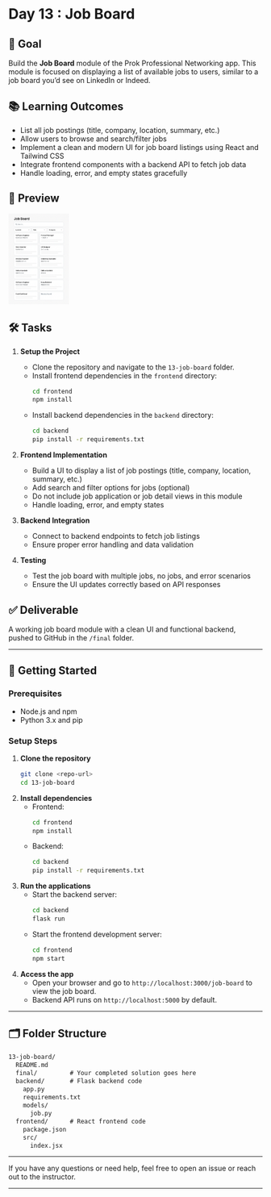 # Day 13 : Job Board

## 🎯 Goal

Build the **Job Board** module of the Prok Professional Networking app. This module is focused on displaying a list of available jobs to users, similar to a job board you’d see on LinkedIn or Indeed.

## 📚 Learning Outcomes

- List all job postings (title, company, location, summary, etc.)
- Allow users to browse and search/filter jobs
- Implement a clean and modern UI for job board listings using React and Tailwind CSS
- Integrate frontend components with a backend API to fetch job data
- Handle loading, error, and empty states gracefully

## 📸 Preview

<img src="job-board.png" alt="Job Board" width="120"/>

## 🛠️ Tasks

1. **Setup the Project**

   - Clone the repository and navigate to the `13-job-board` folder.
   - Install frontend dependencies in the `frontend` directory:
     ```bash
     cd frontend
     npm install
     ```
   - Install backend dependencies in the `backend` directory:
     ```bash
     cd backend
     pip install -r requirements.txt
     ```

2. **Frontend Implementation**

   - Build a UI to display a list of job postings (title, company, location, summary, etc.)
   - Add search and filter options for jobs (optional)
   - Do not include job application or job detail views in this module
   - Handle loading, error, and empty states

3. **Backend Integration**

   - Connect to backend endpoints to fetch job listings
   - Ensure proper error handling and data validation

4. **Testing**
   - Test the job board with multiple jobs, no jobs, and error scenarios
   - Ensure the UI updates correctly based on API responses

## ✅ Deliverable

A working job board module with a clean UI and functional backend, pushed to GitHub in the `/final` folder.

---

## 🚀 Getting Started

### Prerequisites

- Node.js and npm
- Python 3.x and pip

### Setup Steps

1. **Clone the repository**
   ```bash
   git clone <repo-url>
   cd 13-job-board
   ```
2. **Install dependencies**
   - Frontend:
     ```bash
     cd frontend
     npm install
     ```
   - Backend:
     ```bash
     cd backend
     pip install -r requirements.txt
     ```
3. **Run the applications**
   - Start the backend server:
     ```bash
     cd backend
     flask run
     ```
   - Start the frontend development server:
     ```bash
     cd frontend
     npm start
     ```
4. **Access the app**
   - Open your browser and go to `http://localhost:3000/job-board` to view the job board.
   - Backend API runs on `http://localhost:5000` by default.

---

## 🗂️ Folder Structure

```
13-job-board/
  README.md
  final/         # Your completed solution goes here
  backend/       # Flask backend code
    app.py
    requirements.txt
    models/
      job.py
  frontend/      # React frontend code
    package.json
    src/
      index.jsx
```

---

If you have any questions or need help, feel free to open an issue or reach out to the instructor.

---
